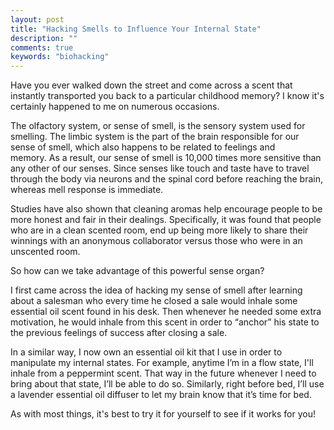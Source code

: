```yaml
---
layout: post
title: "Hacking Smells to Influence Your Internal State"
description: ""
comments: true
keywords: "biohacking"
---
```


Have you ever walked down the street and come across a scent that instantly transported you back to a particular childhood memory? I know it's certainly happened to me on numerous occasions. 

The olfactory system, or sense of smell, is the sensory system used for smelling. The limbic system is the part of the brain responsible for our sense of smell, which also happens to be related to feelings and memory. As a result, our sense of smell is 10,000 times more sensitive than any other of our senses. Since senses like touch and taste have to travel through the body via neurons and the spinal cord before reaching the brain, whereas mell response is immediate.

Studies have also shown that cleaning aromas help encourage people to be more honest and fair in their dealings. Specifically, it was found that people who are in a clean scented room, end up being more likely to share their winnings with an anonymous collaborator versus those who were in an unscented room.

So how can we take advantage of this powerful sense organ? 

I first came across the idea of hacking my sense of smell after learning about a salesman who every time he closed a sale would inhale some essential oil scent found in his desk. Then whenever he needed some extra motivation, he would inhale from this scent in order to “anchor” his state to the previous feelings of success after closing a sale.

In a similar way, I now own an essential oil kit that I use in order to manipulate my internal states. For example, anytime I’m in a flow state, I'll inhale from a peppermint scent. That way in the future whenever I need to bring about that state, I’ll be able to do so. Similarly, right before bed, I’ll use a lavender essential oil diffuser to let my brain know that it’s time for bed.

As with most things, it's best to try it for yourself to see if it works for you!


